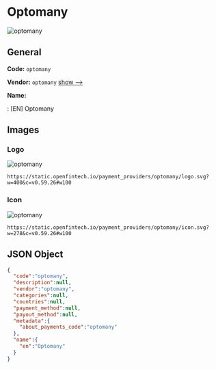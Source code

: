 
# Optomany 
![optomany](https://static.openfintech.io/payment_providers/optomany/logo.svg?w=400&c=v0.59.26#w100)  

## General 
 
**Code:** `optomany` 
 
**Vendor:** `optomany` [show -->](/vendors/optomany/) 
 
**Name:** 
 
:	[EN] Optomany 
 

## Images 

### Logo 
 
![optomany](https://static.openfintech.io/payment_providers/optomany/logo.svg?w=400&c=v0.59.26#w100)  

```
https://static.openfintech.io/payment_providers/optomany/logo.svg?w=400&c=v0.59.26#w100
```  

### Icon 
 
![optomany](https://static.openfintech.io/payment_providers/optomany/icon.svg?w=278&c=v0.59.26#w100)  

```
https://static.openfintech.io/payment_providers/optomany/icon.svg?w=278&c=v0.59.26#w100
```  

## JSON Object 

```json
{
  "code":"optomany",
  "description":null,
  "vendor":"optomany",
  "categories":null,
  "countries":null,
  "payment_method":null,
  "payout_method":null,
  "metadata":{
    "about_payments_code":"optomany"
  },
  "name":{
    "en":"Optomany"
  }
}
```  
